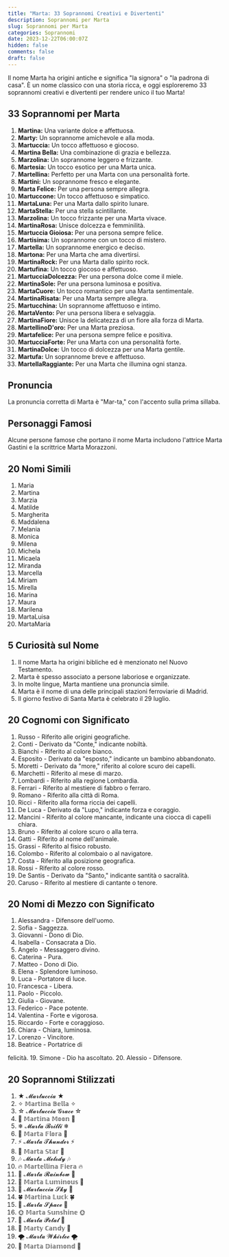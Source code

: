 ```yaml
---
title: "Marta: 33 Soprannomi Creativi e Divertenti"
description: Soprannomi per Marta
slug: Soprannomi per Marta
categories: Soprannomi
date: 2023-12-22T06:00:07Z
hidden: false
comments: false
draft: false
---
```


Il nome Marta ha origini antiche e significa "la signora" o "la padrona di casa". È un nome classico con una storia ricca, e oggi esploreremo 33 soprannomi creativi e divertenti per rendere unico il tuo Marta!

## 33 Soprannomi per Marta
1. **Martina:** Una variante dolce e affettuosa.
2. **Marty:** Un soprannome amichevole e alla moda.
3. **Martuccia:** Un tocco affettuoso e giocoso.
4. **Martina Bella:** Una combinazione di grazia e bellezza.
5. **Marzolina:** Un soprannome leggero e frizzante.
6. **Martesia:** Un tocco esotico per una Marta unica.
7. **Martellina:** Perfetto per una Marta con una personalità forte.
8. **Martini:** Un soprannome fresco e elegante.
9. **Marta Felice:** Per una persona sempre allegra.
10. **Martuccone:** Un tocco affettuoso e simpatico.
11. **MartaLuna:** Per una Marta dallo spirito lunare.
12. **MartaStella:** Per una stella scintillante.
13. **Marzolina:** Un tocco frizzante per una Marta vivace.
14. **MartinaRosa:** Unisce dolcezza e femminilità.
15. **Martuccia Gioiosa:** Per una persona sempre felice.
16. **Martisima:** Un soprannome con un tocco di mistero.
17. **Martella:** Un soprannome energico e deciso.
18. **Martona:** Per una Marta che ama divertirsi.
19. **MartinaRock:** Per una Marta dallo spirito rock.
20. **Martufina:** Un tocco giocoso e affettuoso.
21. **MartucciaDolcezza:** Per una persona dolce come il miele.
22. **MartinaSole:** Per una persona luminosa e positiva.
23. **MartaCuore:** Un tocco romantico per una Marta sentimentale.
24. **MartinaRisata:** Per una Marta sempre allegra.
25. **Martucchina:** Un soprannome affettuoso e intimo.
26. **MartaVento:** Per una persona libera e selvaggia.
27. **MartinaFiore:** Unisce la delicatezza di un fiore alla forza di Marta.
28. **MartellinoD'oro:** Per una Marta preziosa.
29. **Martafelice:** Per una persona sempre felice e positiva.
30. **MartucciaForte:** Per una Marta con una personalità forte.
31. **MartinaDolce:** Un tocco di dolcezza per una Marta gentile.
32. **Martufa:** Un soprannome breve e affettuoso.
33. **MartellaRaggiante:** Per una Marta che illumina ogni stanza.

## Pronuncia
La pronuncia corretta di Marta è "Mar-ta," con l'accento sulla prima sillaba.

## Personaggi Famosi
Alcune persone famose che portano il nome Marta includono l'attrice Marta Gastini e la scrittrice Marta Morazzoni.

## 20 Nomi Simili
1. Maria
2. Martina
3. Marzia
4. Matilde
5. Margherita
6. Maddalena
7. Melania
8. Monica
9. Milena
10. Michela
11. Micaela
12. Miranda
13. Marcella
14. Miriam
15. Mirella
16. Marina
17. Maura
18. Marilena
19. MartaLuisa
20. MartaMaria

## 5 Curiosità sul Nome
1. Il nome Marta ha origini bibliche ed è menzionato nel Nuovo Testamento.
2. Marta è spesso associato a persone laboriose e organizzate.
3. In molte lingue, Marta mantiene una pronuncia simile.
4. Marta è il nome di una delle principali stazioni ferroviarie di Madrid.
5. Il giorno festivo di Santa Marta è celebrato il 29 luglio.

## 20 Cognomi con Significato
1. Russo - Riferito alle origini geografiche.
2. Conti - Derivato da "Conte," indicante nobiltà.
3. Bianchi - Riferito al colore bianco.
4. Esposito - Derivato da "esposto," indicante un bambino abbandonato.
5. Moretti - Derivato da "more," riferito al colore scuro dei capelli.
6. Marchetti - Riferito al mese di marzo.
7. Lombardi - Riferito alla regione Lombardia.
8. Ferrari - Riferito al mestiere di fabbro o ferraro.
9. Romano - Riferito alla città di Roma.
10. Ricci - Riferito alla forma riccia dei capelli.
11. De Luca - Derivato da "Lupo," indicante forza e coraggio.
12. Mancini - Riferito al colore mancante, indicante una ciocca di capelli chiara.
13. Bruno - Riferito al colore scuro o alla terra.
14. Gatti - Riferito al nome dell'animale.
15. Grassi - Riferito al fisico robusto.
16. Colombo - Riferito al colombaio o al navigatore.
17. Costa - Riferito alla posizione geografica.
18. Rossi - Riferito al colore rosso.
19. De Santis - Derivato da "Santo," indicante santità o sacralità.
20. Caruso - Riferito al mestiere di cantante o tenore.

## 20 Nomi di Mezzo con Significato
1. Alessandra - Difensore dell'uomo.
2. Sofia - Saggezza.
3. Giovanni - Dono di Dio.
4. Isabella - Consacrata a Dio.
5. Angelo - Messaggero divino.
6. Caterina - Pura.
7. Matteo - Dono di Dio.
8. Elena - Splendore luminoso.
9. Luca - Portatore di luce.
10. Francesca - Libera.
11. Paolo - Piccolo.
12. Giulia - Giovane.
13. Federico - Pace potente.
14. Valentina - Forte e vigorosa.
15. Riccardo - Forte e coraggioso.
16. Chiara - Chiara, luminosa.
17. Lorenzo - Vincitore.
18. Beatrice - Portatrice di

 felicità.
19. Simone - Dio ha ascoltato.
20. Alessio - Difensore.

## 20 Soprannomi Stilizzati
1. ★ 𝓜𝓪𝓻𝓽𝓾𝓬𝓬𝓲𝓪 ★
2. ✧ 𝕄𝕒𝕣𝕥𝕚𝕟𝕒 𝔹𝕖𝕝𝕝𝕒 ✧
3. ☆ 𝓜𝓪𝓻𝓽𝓾𝓬𝓬𝓲𝓪 𝓖𝓻𝓪𝓬𝓮 ☆
4. 🌙 𝕄𝕒𝕣𝕥𝕚𝕟𝕒 𝕄𝕠𝕠𝕟 🌙
5. ❄ 𝓜𝓪𝓻𝓽𝓪 𝓑𝓻𝓲𝓵𝓵𝓲 ❄
6. 🌸 𝕄𝕒𝕣𝕥𝕒 𝔽𝕝𝕠𝕣𝕒 🌸
7. ⚡ 𝓜𝓪𝓻𝓽𝓪 𝓣𝓱𝓾𝓷𝓭𝓮𝓻 ⚡
8. 🌟 𝕄𝕒𝕣𝕥𝕒 𝕊𝕥𝕒𝕣 🌟
9. 🎶 𝓜𝓪𝓻𝓽𝓪 𝓜𝓮𝓵𝓸𝓭𝔂 🎶
10. 🔥 𝕄𝕒𝕣𝕥𝕖𝕝𝕝𝕚𝕟𝕒 𝔽𝕚𝕖𝕣𝕒 🔥
11. 🌈 𝓜𝓪𝓻𝓽𝓪 𝓡𝓪𝓲𝓷𝓫𝓸𝔀 🌈
12. 🌺 𝕄𝕒𝕣𝕥𝕒 𝕃𝕦𝕞𝕚𝕟𝕠𝕦𝕤 🌺
13. 💫 𝓜𝓪𝓻𝓽𝓾𝓬𝓬𝓲𝓪 𝓢𝓴𝔂 💫
14. 🍀 𝕄𝕒𝕣𝕥𝕚𝕟𝕒 𝕃𝕦𝕔𝕜 🍀
15. 🚀 𝓜𝓪𝓻𝓽𝓪 𝓢𝓹𝓪𝓬𝓮 🚀
16. 🌞 𝕄𝕒𝕣𝕥𝕒 𝕊𝕦𝕟𝕤𝕙𝕚𝕟𝕖 🌞
17. 🌼 𝓜𝓪𝓻𝓽𝓪 𝓟𝓮𝓽𝓪𝓵 🌼
18. 🍭 𝕄𝕒𝕣𝕥𝕪 ℂ𝕒𝕟𝕕𝕪 🍭
19. 🌪️ 𝓜𝓪𝓻𝓽𝓪 𝓦𝓱𝓲𝓻𝓵𝓮𝓮 🌪️
20. 💎 𝕄𝕒𝕣𝕥𝕒 𝔻𝕚𝕒𝕞𝕠𝕟𝕕 💎